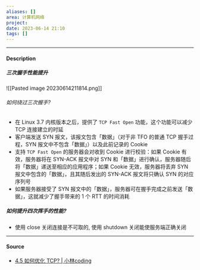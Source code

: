 ```yaml
---
aliases: []
area: 计算机网络
project: 
date: 2023-06-14 21:10
tags: []
---
```

---
#### Description
##### 三次握手性能提升
![[Pasted image 20230614211814.png]]
###### 如何绕过三次握手?
- 在 Linux 3.7 内核版本之后，提供了 `TCP Fast Open` 功能，这个功能可以减少 TCP 连接建立的时延
- 客户端发送 SYN 报文，该报文包含「数据」（对于非 TFO 的普通 TCP 握手过程，SYN 报文中不包含「数据」）以及此前记录的 Cookie
- 支持 `TCP Fast Open` 的服务器会对收到 Cookie 进行校验：如果 Cookie 有效，服务器将在 SYN-ACK 报文中对 SYN 和「数据」进行确认，服务器随后将「数据」递送至相应的应用程序；如果 Cookie 无效，服务器将丢弃 SYN 报文中包含的「数据」，且其随后发出的 SYN-ACK 报文将只确认 SYN 的对应序列号
- 如果服务器接受了 SYN 报文中的「数据」，服务器可在握手完成之前发送「数据」，这就减少了握手带来的 1 个 RTT 的时间消耗
##### 如何提升四次挥手的性能?
- 使用 close 关闭连接是不可取的, 使用 shutdown 关闭能使服务端正确关闭





---
#### Source
- [4.5 如何优化 TCP? | 小林coding](https://xiaolincoding.com/network/3_tcp/tcp_optimize.html#%E5%A6%82%E4%BD%95%E7%BB%95%E8%BF%87%E4%B8%89%E6%AC%A1%E6%8F%A1%E6%89%8B)
